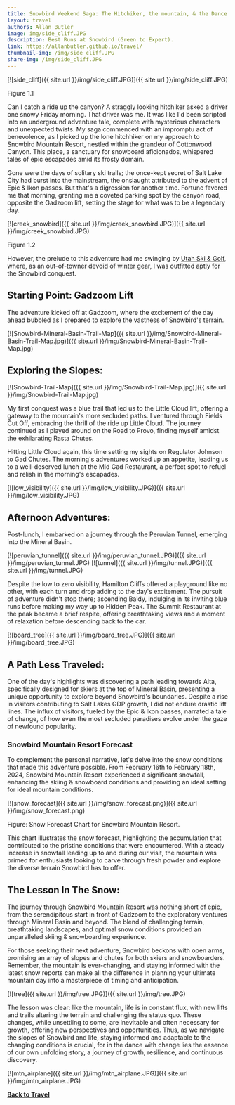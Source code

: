 ```yaml
---
title: Snowbird Weekend Saga: The Hitchiker, the mountain, & the Dance with Change.
layout: travel
authors: Allan Butler
image: img/side_cliff.JPG
description: Best Runs at Snowbird (Green to Expert).
link: https://allanbutler.github.io/travel/
thumbnail-img: /img/side_cliff.JPG
share-img: /img/side_cliff.JPG
---
```


[![side_cliff]({{ site.url }}/img/side_cliff.JPG)]({{ site.url }}/img/side_cliff.JPG)

Figure 1.1

Can I catch a ride up the canyon? A straggly looking hitchiker asked a driver one snowy Friday morning. That driver was me. It was like I'd been scripted into an underground adventure tale, complete with mysterious characters and unexpected twists. My saga commenced with an impromptu act of benevolence, as I picked up the lone hitchhiker on my approach to Snowbird Mountain Resort, nestled within the grandeur of Cottonwood Canyon. This place, a sanctuary for snowboard aficionados, whispered tales of epic escapades amid its frosty domain.

Gone were the days of solitary ski trails; the once-kept secret of Salt Lake City had burst into the mainstream, the onslaught attributed to the advent of Epic & Ikon passes. But that's a digression for another time. Fortune favored me that morning, granting me a coveted parking spot by the canyon road, opposite the Gadzoom lift, setting the stage for what was to be a legendary day. 

[![creek_snowbird]({{ site.url }}/img/creek_snowbird.JPG)]({{ site.url }}/img/creek_snowbird.JPG)

Figure 1.2

However, the prelude to this adventure had me swinging by [Utah Ski & Golf](https://www.utahskigolf.com/), where, as an out-of-towner devoid of winter gear, I was outfitted aptly for the Snowbird conquest.

## Starting Point: Gadzoom Lift
The adventure kicked off at Gadzoom, where the excitement of the day ahead bubbled as I prepared to explore the vastness of Snowbird's terrain.

[![Snowbird-Mineral-Basin-Trail-Map]({{ site.url }}/img/Snowbird-Mineral-Basin-Trail-Map.jpg)]({{ site.url }}/img/Snowbird-Mineral-Basin-Trail-Map.jpg)


## Exploring the Slopes:

[![Snowbird-Trail-Map]({{ site.url }}/img/Snowbird-Trail-Map.jpg)]({{ site.url }}/img/Snowbird-Trail-Map.jpg)

My first conquest was a blue trail that led us to the Little Cloud lift, offering a gateway to the mountain's more secluded paths. I ventured through Fields Cut Off, embracing the thrill of the ride up Little Cloud. The journey continued as I played around on the Road to Provo, finding myself amidst the exhilarating Rasta Chutes.

Hitting Little Cloud again, this time setting my sights on Regulator Johnson to Gad Chutes. The morning's adventures worked up an appetite, leading us to a well-deserved lunch at the Mid Gad Restaurant, a perfect spot to refuel and relish in the morning's escapades.

[![low_visibility]({{ site.url }}/img/low_visibility.JPG)]({{ site.url }}/img/low_visibility.JPG)


## Afternoon Adventures:

Post-lunch, I embarked on a journey through the Peruvian Tunnel, emerging into the Mineral Basin.

[![peruvian_tunnel]({{ site.url }}/img/peruvian_tunnel.JPG)]({{ site.url }}/img/peruvian_tunnel.JPG) [![tunnel]({{ site.url }}/img/tunnel.JPG)]({{ site.url }}/img/tunnel.JPG)

Despite the low to zero visibility, Hamilton Cliffs offered a playground like no other, with each turn and drop adding to the day's excitement. The pursuit of adventure didn't stop there; ascending Baldy, indulging in its inviting blue runs before making my way up to Hidden Peak. The Summit Restaurant at the peak became a brief respite, offering breathtaking views and a moment of relaxation before descending back to the car.

[![board_tree]({{ site.url }}/img/board_tree.JPG)]({{ site.url }}/img/board_tree.JPG)

## A Path Less Traveled:
One of the day's highlights was discovering a path leading towards Alta, specifically designed for skiers at the top of Mineral Basin, presenting a unique opportunity to explore beyond Snowbird's boundaries. Despite a rise in visitors contributing to Salt Lakes GDP growth, I did not endure drastic lift lines. The influx of visitors, fueled by the Epic & Ikon passes, narrated a tale of change, of how even the most secluded paradises evolve under the gaze of newfound popularity.

### Snowbird Mountain Resort Forecast
To complement the personal narrative, let's delve into the snow conditions that made this adventure possible. From February 16th to February 18th, 2024, Snowbird Mountain Resort experienced a significant snowfall, enhancing the skiing & snowboard conditions and providing an ideal setting for ideal mountain conditions. 

[![snow_forecast]({{ site.url }}/img/snow_forecast.png)]({{ site.url }}/img/snow_forecast.png)

Figure: Snow Forecast Chart for Snowbird Mountain Resort.

This chart illustrates the snow forecast, highlighting the accumulation that contributed to the pristine conditions that were encountered. With a steady increase in snowfall leading up to and during our visit, the mountain was primed for enthusiasts looking to carve through fresh powder and explore the diverse terrain Snowbird has to offer.

## The Lesson In The Snow:

The journey through Snowbird Mountain Resort was nothing short of epic, from the serendipitous start in front of Gadzoom to the exploratory ventures through Mineral Basin and beyond. The blend of challenging terrain, breathtaking landscapes, and optimal snow conditions provided an unparalleled skiing & snowboarding experience. 

For those seeking their next adventure, Snowbird beckons with open arms, promising an array of slopes and chutes for both skiers and snowboarders. Remember, the mountain is ever-changing, and staying informed with the latest snow reports can make all the difference in planning your ultimate mountain day into a masterpiece of timing and anticipation.

[![tree]({{ site.url }}/img/tree.JPG)]({{ site.url }}/img/tree.JPG)

The lesson was clear: like the mountain, life is in constant flux, with new lifts and trails altering the terrain and challenging the status quo. These changes, while unsettling to some, are inevitable and often necessary for growth, offering new perspectives and opportunities. Thus, as we navigate the slopes of Snowbird and life, staying informed and adaptable to the changing conditions is crucial, for in the dance with change lies the essence of our own unfolding story, a journey of growth, resilience, and continuous discovery.

[![mtn_airplane]({{ site.url }}/img/mtn_airplane.JPG)]({{ site.url }}/img/mtn_airplane.JPG)

[**Back to Travel**]({{page.link}})

